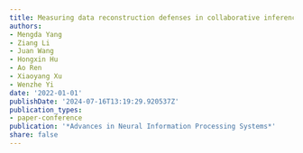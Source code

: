 ```yaml
---
title: Measuring data reconstruction defenses in collaborative inference systems
authors:
- Mengda Yang
- Ziang Li
- Juan Wang
- Hongxin Hu
- Ao Ren
- Xiaoyang Xu
- Wenzhe Yi
date: '2022-01-01'
publishDate: '2024-07-16T13:19:29.920537Z'
publication_types:
- paper-conference
publication: '*Advances in Neural Information Processing Systems*'
share: false
---
```

